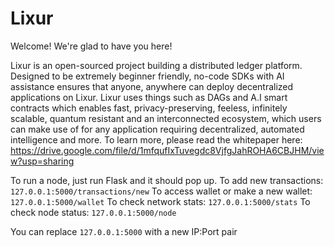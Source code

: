 # Lixur

Welcome! We're glad to have you here!

Lixur is an open-sourced project building a distributed ledger platform. Designed to be extremely beginner friendly, no-code SDKs with AI assistance ensures that anyone, anywhere can deploy decentralized applications on Lixur. Lixur uses things such as DAGs and A.I smart contracts which enables fast, privacy-preserving, feeless, infinitely scalable, quantum resistant and an interconnected ecosystem, which users can make use of for any application requiring decentralized, automated intelligence and more. To learn more, please read the whitepaper here: https://drive.google.com/file/d/1mfqufIxTuvegdc8VjfgJahROHA6CBJHM/view?usp=sharing

To run a node, just run Flask and it should pop up.
To add new transactions: `127.0.0.1:5000/transactions/new`
To access wallet or make a new wallet: `127.0.0.1:5000/wallet`
To check network stats: `127.0.0.1:5000/stats`
To check node status: `127.0.0.1:5000/node`

You can replace `127.0.0.1:5000` with a new IP:Port pair
